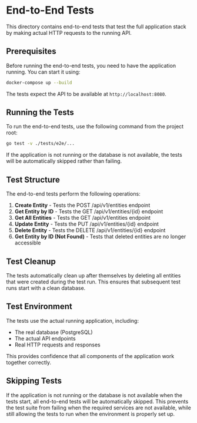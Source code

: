 # End-to-End Tests

This directory contains end-to-end tests that test the full application stack by making actual HTTP requests to the running API.

## Prerequisites

Before running the end-to-end tests, you need to have the application running. You can start it using:

```bash
docker-compose up --build
```

The tests expect the API to be available at `http://localhost:8080`.

## Running the Tests

To run the end-to-end tests, use the following command from the project root:

```bash
go test -v ./tests/e2e/...
```

If the application is not running or the database is not available, the tests will be automatically skipped rather than failing.

## Test Structure

The end-to-end tests perform the following operations:

1. **Create Entity** - Tests the POST /api/v1/entities endpoint
2. **Get Entity by ID** - Tests the GET /api/v1/entities/{id} endpoint
3. **Get All Entities** - Tests the GET /api/v1/entities endpoint
4. **Update Entity** - Tests the PUT /api/v1/entities/{id} endpoint
5. **Delete Entity** - Tests the DELETE /api/v1/entities/{id} endpoint
6. **Get Entity by ID (Not Found)** - Tests that deleted entities are no longer accessible

## Test Cleanup

The tests automatically clean up after themselves by deleting all entities that were created during the test run. This ensures that subsequent test runs start with a clean database.

## Test Environment

The tests use the actual running application, including:
- The real database (PostgreSQL)
- The actual API endpoints
- Real HTTP requests and responses

This provides confidence that all components of the application work together correctly.

## Skipping Tests

If the application is not running or the database is not available when the tests start, all end-to-end tests will be automatically skipped. This prevents the test suite from failing when the required services are not available, while still allowing the tests to run when the environment is properly set up.